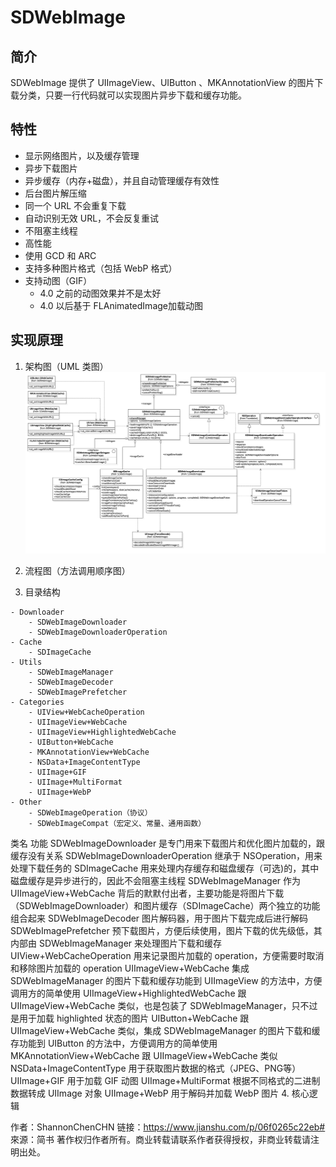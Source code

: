 # SDWebImage

## 简介
SDWebImage 提供了 UIImageView、UIButton 、MKAnnotationView 的图片下载分类，只要一行代码就可以实现图片异步下载和缓存功能。

## 特性
- 显示网络图片，以及缓存管理
- 异步下载图片
- 异步缓存（内存+磁盘），并且自动管理缓存有效性
- 后台图片解压缩
- 同一个 URL 不会重复下载
- 自动识别无效 URL，不会反复重试
- 不阻塞主线程
- 高性能
- 使用 GCD 和 ARC
- 支持多种图片格式（包括 WebP 格式）
- 支持动图（GIF）
    - 4.0 之前的动图效果并不是太好
    - 4.0 以后基于 FLAnimatedImage加载动图
    
## 实现原理
1. 架构图（UML 类图）
![](/assets/sd_1.png)
2. 流程图（方法调用顺序图）

3. 目录结构

```
- Downloader
    - SDWebImageDownloader
    - SDWebImageDownloaderOperation
- Cache
    - SDImageCache
- Utils
    - SDWebImageManager
    - SDWebImageDecoder
    - SDWebImagePrefetcher
- Categories
    - UIView+WebCacheOperation
    - UIImageView+WebCache
    - UIImageView+HighlightedWebCache
    - UIButton+WebCache
    - MKAnnotationView+WebCache
    - NSData+ImageContentType
    - UIImage+GIF
    - UIImage+MultiFormat
    - UIImage+WebP
- Other
    - SDWebImageOperation（协议）
    - SDWebImageCompat（宏定义、常量、通用函数）
```

类名	功能
SDWebImageDownloader	是专门用来下载图片和优化图片加载的，跟缓存没有关系
SDWebImageDownloaderOperation	继承于 NSOperation，用来处理下载任务的
SDImageCache	用来处理内存缓存和磁盘缓存（可选)的，其中磁盘缓存是异步进行的，因此不会阻塞主线程
SDWebImageManager	作为 UIImageView+WebCache 背后的默默付出者，主要功能是将图片下载（SDWebImageDownloader）和图片缓存（SDImageCache）两个独立的功能组合起来
SDWebImageDecoder	图片解码器，用于图片下载完成后进行解码
SDWebImagePrefetcher	预下载图片，方便后续使用，图片下载的优先级低，其内部由 SDWebImageManager 来处理图片下载和缓存
UIView+WebCacheOperation	用来记录图片加载的 operation，方便需要时取消和移除图片加载的 operation
UIImageView+WebCache	集成 SDWebImageManager 的图片下载和缓存功能到 UIImageView 的方法中，方便调用方的简单使用
UIImageView+HighlightedWebCache	跟 UIImageView+WebCache 类似，也是包装了 SDWebImageManager，只不过是用于加载 highlighted 状态的图片
UIButton+WebCache	跟 UIImageView+WebCache 类似，集成 SDWebImageManager 的图片下载和缓存功能到 UIButton 的方法中，方便调用方的简单使用
MKAnnotationView+WebCache	跟 UIImageView+WebCache 类似
NSData+ImageContentType	用于获取图片数据的格式（JPEG、PNG等）
UIImage+GIF	用于加载 GIF 动图
UIImage+MultiFormat	根据不同格式的二进制数据转成 UIImage 对象
UIImage+WebP	用于解码并加载 WebP 图片
4. 核心逻辑

作者：ShannonChenCHN
链接：https://www.jianshu.com/p/06f0265c22eb#
來源：简书
著作权归作者所有。商业转载请联系作者获得授权，非商业转载请注明出处。